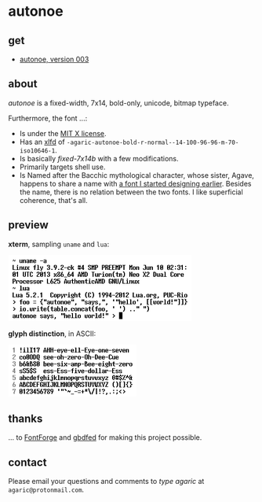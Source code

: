# autonoe

[agave]: https://github.com/agarick/agave
[ff]: https://fontforge.github.io
[gbdfed]: http://www.math.nmsu.edu/~mleisher/Software/gbdfed/
[license]: https://github.com/agarick/autonoe/blob/master/LICENSE
[xlfd]: http://en.wikipedia.org/wiki/X_logical_font_description

## get

* [autonoe, version 003](https://github.com/agarick/autonoe/raw/master/autonoe-003.tar.gz)

## about

*autonoe* is a fixed-width, 7x14, bold-only, unicode, bitmap typeface.

Furthermore, the font ...:

* Is under the [MIT X license][license].
* Has an [xlfd][xlfd] of `-agaric-autonoe-bold-r-normal--14-100-96-96-m-70-iso10646-1`.
* Is basically *fixed-7x14b* with a few modifications.
* Primarily targets shell use.
* Is Named after the Bacchic mythological character, whose sister, Agave, happens to share a name with [a font I started designing earlier][agave]. Besides the name, there is no relation between the two fonts. I like superficial coherence, that's all.

## preview

**xterm**, sampling `uname` and `lua`:

![xterm](https://raw.githubusercontent.com/agarick/autonoe/master/preview-xterm.png)

**glyph distinction**, in ASCII:

![ascii](https://raw.githubusercontent.com/agarick/autonoe/master/preview-ascii.png)

## thanks

... to [FontForge][ff] and [gbdfed][gbdfed] for making this project possible.

## contact

Please email your questions and comments to *type agaric* at `agaric@protonmail.com`.
